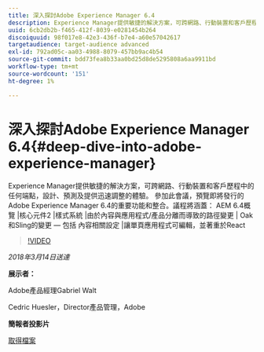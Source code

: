 ```yaml
---
title: 深入探討Adobe Experience Manager 6.4
description: Experience Manager提供敏捷的解決方案，可跨網路、行動裝置和客戶歷程中的任何端點，設計、預測及提供迅速調整的體驗。 參加此會議，預覽即將發行的Adobe Experience Manager 6.4的重要功能和整合。
uuid: 6cb2db2b-f465-412f-8039-e0281454b264
discoiquuid: 98f017e8-42e3-436f-b7e4-a60e57042617
targetaudience: target-audience advanced
exl-id: 792ad05c-aa03-4988-8079-457bb9ac4b54
source-git-commit: bdd73fea8b33aa0bd25d8de5295808a6aa9911bd
workflow-type: tm+mt
source-wordcount: '151'
ht-degree: 1%

---
```


# 深入探討Adobe Experience Manager 6.4{#deep-dive-into-adobe-experience-manager}

Experience Manager提供敏捷的解決方案，可跨網路、行動裝置和客戶歷程中的任何端點，設計、預測及提供迅速調整的體驗。 參加此會議，預覽即將發行的Adobe Experience Manager 6.4的重要功能和整合。議程將涵蓋： AEM 6.4概覽 |核心元件2 |樣式系統 |由於內容與應用程式/產品分離而導致的路徑變更 | Oak和Sling的變更 — 包括 內容相關設定 |讓單頁應用程式可編輯，並著重於React

>[!VIDEO](https://video.tv.adobe.com/v/21749/?quality=9)

*2018年3月14日送達*

**展示者：**

Adobe產品經理Gabriel Walt

Cedric Huesler，Director產品管理，Adobe

**簡報者投影片**

[取得檔案](assets/aem64-developerupdate31418.pdf)

<!--
[Get back to the Overview](https://helpx.adobe.com/experience-manager/kt/eseminars/gems/aem-index.html)
-->
